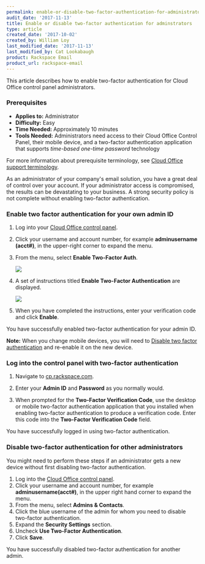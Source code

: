 ```yaml
---
permalink: enable-or-disable-two-factor-authentication-for-administrators/
audit_date: '2017-11-13'
title: Enable or disable two-factor authentication for adminstrators
type: article
created_date: '2017-10-02'
created_by: William Loy
last_modified_date: '2017-11-13'
last_modified_by: Cat Lookabaugh
product: Rackspace Email
product_url: rackspace-email
---
```


This article describes how to enable two-factor authentication for Cloud Office control panel administrators.

### Prerequisites

- **Applies to:** Administrator
- **Difficulty:** Easy
- **Time Needed:** Approximately 10 minutes
- **Tools Needed:** Administrators need access to their Cloud Office Control Panel, 
  their mobile device, and a two-factor authentication application that supports *time-based one-time password* technology

For more information about prerequisite terminology, see [Cloud Office support terminology](/how-to/cloud-office-support-terminology).

As an administrator of your company's email solution, you have a great deal of control over your account. If your administrator access is compromised, the results can be devastating to your business. A strong security policy is not complete without enabling two-factor authentication.


### Enable two factor authentication for your own admin ID

1. Log into your [Cloud Office control panel](cp.rackspace.com).

2. Click your username and account number, for example **adminusername (acct#)**, in the upper-right corner to expand the menu.

3. From the menu, select **Enable Two-Factor Auth**.

    <img src="{% asset_path rackspace-email/enable-or-disable-administrator-two-factor-authentication/two_factor_dropdown.png %}"/>

4. A set of instructions titled **Enable Two-Factor Authentication** are displayed.

    <img src="{% asset_path rackspace-email/enable-or-disable-administrator-two-factor-authentication/qr_code.png %}"/>

5. When you have completed the instructions, enter your verification code and click **Enable**.

You have successfully enabled two-factor authentication for your admin ID.

**Note:** When you change mobile devices, you will need to [Disable two factor authentication](#disable-two-factor-authentication-for-other-administrators) and re-enable it on the new device.

### Log into the control panel with two-factor authentication

1. Navigate to [cp.rackspace.com](cp.rackspace.com).

2. Enter your **Admin ID** and **Password** as you normally would.

3. When prompted for the **Two-Factor Verification Code**, use the desktop or mobile two-factor authentication application that you installed when enabling two-factor authentication to produce a verification code. Enter this code into the **Two-Factor Verification Code** field.

You have successfully logged in using two-factor authentication.

### Disable two-factor authentication for other administrators

You might need to perform these steps if an administrator gets a new device without first disabling two-factor authentication.

1. Log into the [Cloud Office control panel](cp.rackspace.com).
2. Click your username and account number, for example **adminusername(acct#)**, in the upper right hand corner to expand the menu.
3. From the menu, select **Admins & Contacts**.
4. Click the blue username of the admin for whom you need to disable two-factor authentication.
5. Expand the **Security Settings** section.
6. Uncheck **Use Two-Factor Authentication**.
7. Click **Save**.

You have successfully disabled two-factor authentication for another admin.

